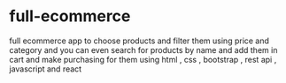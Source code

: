 # full-ecommerce
full ecommerce app to choose products and filter them using price and category and you can even search for products by name and add them in cart and make purchasing for them using  html , css , bootstrap , rest api , javascript and react 
